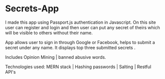 # Secrets-App

I made this app using Passport.js authentication in Javascript. 
On this site user can register and login and then user can put any secret of theirs which will be visible to others without their name.



  App allows user to sign in through Google or Facebook, helps to submit a secret under any name. It displays top three submitted secrets .
  
  Includes Opinion Mining | banned abusive words.
  
  Technologies used: MERN stack | Hashing passwords | Salting | Restful API's 
